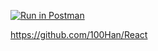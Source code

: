 

[![Run in Postman](https://run.pstmn.io/button.svg)](https://app.getpostman.com/run-collection/19271678-c91ff9de-8797-48c3-b3e0-76839cbdc600?action=collection%2Ffork&collection-url=entityId%3D19271678-c91ff9de-8797-48c3-b3e0-76839cbdc600%26entityType%3Dcollection%26workspaceId%3D3f980ad6-667c-4fee-bd92-56cae3524b2a)

https://github.com/100Han/React
